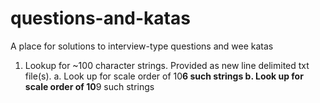 # questions-and-katas
A place for solutions to interview-type questions and wee katas

1. Lookup for ~100 character strings. Provided as new line delimited txt file(s).
    a. Look up for scale order of 10**6 such strings
    b. Look up for scale order of 10**9 such strings